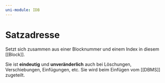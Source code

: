 ```yaml
---
uni-module: IDB
---
```


# Satzadresse

Setzt sich zusammen aus einer Blocknummer und einem Index in diesem [[Block]].

Sie ist **eindeutig** und **unveränderlich** auch bei Löschungen, Verschiebungen, Einfügungen, etc.
Sie wird beim Einfügen vom [[DBMS]] zugeteilt.

